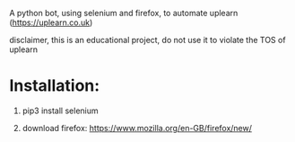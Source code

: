 A python bot, using selenium and firefox, to automate uplearn (https://uplearn.co.uk)

disclaimer, this is an educational project, do not use it to violate the TOS of uplearn

# Installation:

1. pip3 install selenium

2. download firefox: https://www.mozilla.org/en-GB/firefox/new/
